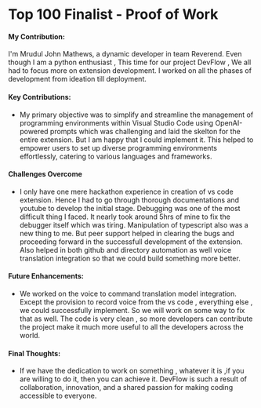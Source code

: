 # Top 100 Finalist - Proof of Work

#### My Contribution:

I'm Mrudul John Mathews, a dynamic developer in team Reverend. Even though I am a python enthusiast , This time for our project DevFlow , We all had to focus more on extension development. I worked on all the phases of development from ideation till deployment.

#### Key Contributions:

- My primary objective was to simplify and streamline the management of programming environments within Visual Studio Code using OpenAI-powered prompts which was challenging and laid the skelton for the entire extension. But I am happy that I could implement it. This helped to empower users to set up diverse programming environments effortlessly, catering to various languages and frameworks.

#### Challenges Overcome

- I only have one mere hackathon experience in creation of vs code extension. Hence I had to go through thorough documentations and youtube to develop the initial stage. Debugging was one of the most difficult thing I faced. It nearly took around 5hrs of mine to fix the debugger itself which was tiring. Manipulation of typescript also was a new thing to me. But peer support helped in clearing the bugs and proceeding forward in the successfull development of the extension. Also helped in both github and directory automation as well voice translation integration so that we could build something more better.

#### Future Enhancements:

- We worked on the voice to command translation model integration. Except the provision to record voice from the vs code , everything else , we could successfully implement. So we will work on some way to fix that as well. The code is very clean , so more developers can contribute the project make it much more useful to all the developers across the world.

#### Final Thoughts:

- If we have the dedication to work on something , whatever it is ,if you are willing to do it, then you can achieve it. DevFlow is such a result of collaboration, innovation, and a shared passion for making coding accessible to everyone. 
